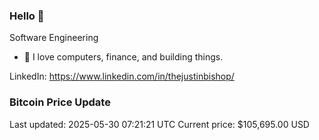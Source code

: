 ### Hello 🤙  

Software Engineering

- 🔭 I love computers, finance, and building things.
  
LinkedIn: https://www.linkedin.com/in/thejustinbishop/  








































































































































































































































































































































































































































































































































### Bitcoin Price Update
Last updated: 2025-05-30 07:21:21 UTC
Current price: $105,695.00 USD
